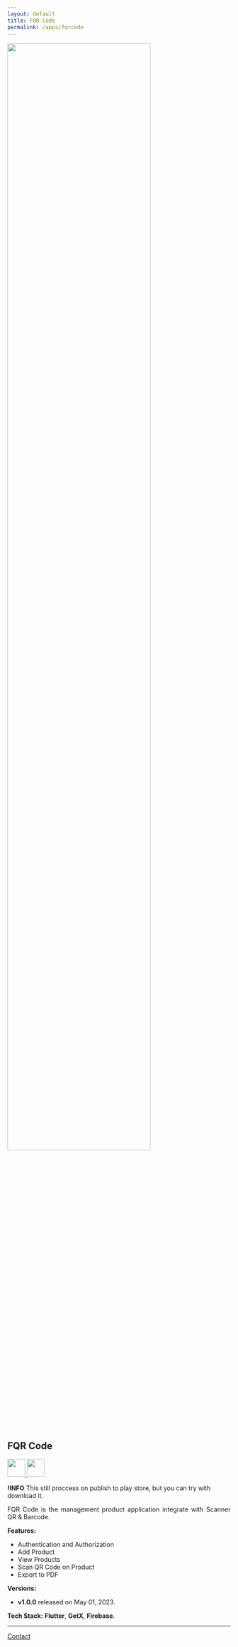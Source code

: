 ```yaml
---
layout: default
title: FQR Code
permalink: /apps/fqrcode
---
```


<div class="text-center">
  <picture>
    <source srcset="{{ site.baseurl }}/assets/apps/fqrcode/fqrcode-prev.png" width="80%" media="(prefers-color-scheme: dark)">
    <img src="{{ site.baseurl }}/assets/apps/fqrcode/fqrcode-prev.png" width="80%">
  </picture>
</div>

## FQR Code

<p class="no-marker-link">
<a href="https://drive.google.com/file/d/1cZjWI4HVjqXpnJtsSLlsun06LxxXAdY9/view?usp=sharing" target="_blank">
  <picture>
      <source srcset="{{ site.baseurl }}/assets/badges/touch.svg" height="40">
      <img src="{{ site.baseurl }}/assets/badges/touch.svg" height="40">
  </picture>
</a>
<a href="{{ site.links.notes }}" target="_blank"  class="pe-none" tabindex="-1" aria-disabled="true">
  <picture>
      <source srcset="{{ site.baseurl }}/assets/badges/google-play-store-badge.svg" height="40">
      <img src="{{ site.baseurl }}/assets/badges/google-play-store-badge.svg" height="40">
  </picture>
</a>
</p>

**!INFO** This still proccess on publish to play store, but you can try with download it.

<p align="justify">
FQR Code is the management product application integrate with Scanner QR & Barcode.
</p>

**Features:**

- Authentication and Authorization
- Add Product
- View Products
- Scan QR Code on Product
- Export to PDF

**Versions:**
- **v1.0.0** released on May 01, 2023.

**Tech Stack:** **Flutter**, **GetX**, **Firebase**.

---

<a href="mailto:gusrylmubarok@gmail.com">Contact</a>
